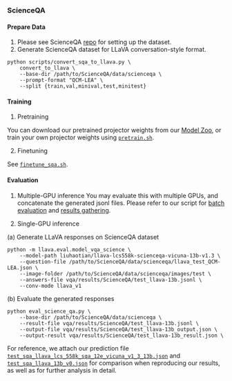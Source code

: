 ### ScienceQA

#### Prepare Data
1. Please see ScienceQA [repo](https://github.com/lupantech/ScienceQA) for setting up the dataset.
2. Generate ScienceQA dataset for LLaVA conversation-style format.

```Shell
python scripts/convert_sqa_to_llava.py \
    convert_to_llava \
    --base-dir /path/to/ScienceQA/data/scienceqa \
    --prompt-format "QCM-LEA" \
    --split {train,val,minival,test,minitest}
```

#### Training

1. Pretraining

You can download our pretrained projector weights from our [Model Zoo](), or train your own projector weights using [`pretrain.sh`](https://github.com/haotian-liu/LLaVA/blob/main/scripts/pretrain.sh).

2. Finetuning

See [`finetune_sqa.sh`](https://github.com/haotian-liu/LLaVA/blob/main/scripts/finetune_sqa.sh).

#### Evaluation

1. Multiple-GPU inference
You may evaluate this with multiple GPUs, and concatenate the generated jsonl files.  Please refer to our script for [batch evaluation](https://github.com/haotian-liu/LLaVA/blob/main/scripts/sqa_eval_batch.sh) and [results gathering](https://github.com/haotian-liu/LLaVA/blob/main/scripts/sqa_eval_gather.sh).

2. Single-GPU inference

(a) Generate LLaVA responses on ScienceQA dataset

```Shell
python -m llava.eval.model_vqa_science \
    --model-path liuhaotian/llava-lcs558k-scienceqa-vicuna-13b-v1.3 \
    --question-file /path/to/ScienceQA/data/scienceqa/llava_test_QCM-LEA.json \
    --image-folder /path/to/ScienceQA/data/scienceqa/images/test \
    --answers-file vqa/results/ScienceQA/test_llava-13b.jsonl \
    --conv-mode llava_v1
```

(b) Evaluate the generated responses

```Shell
python eval_science_qa.py \
    --base-dir /path/to/ScienceQA/data/scienceqa \
    --result-file vqa/results/ScienceQA/test_llava-13b.jsonl \
    --output-file vqa/results/ScienceQA/test_llava-13b_output.json \
    --output-result vqa/results/ScienceQA/test_llava-13b_result.json \
```

For reference, we attach our prediction file [`test_sqa_llava_lcs_558k_sqa_12e_vicuna_v1_3_13b.json`](https://github.com/haotian-liu/LLaVA/blob/main/llava/eval/table/results/test_sqa_llava_lcs_558k_sqa_12e_vicuna_v1_3_13b.json) and [`test_sqa_llava_13b_v0.json`](https://github.com/haotian-liu/LLaVA/blob/main/llava/eval/table/results/test_sqa_llava_13b_v0.json) for comparison when reproducing our results, as well as for further analysis in detail.
